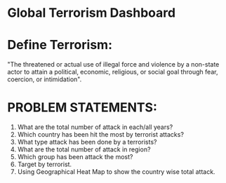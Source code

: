 # Global Terrorism Dashboard

# Define Terrorism:

 "The threatened or actual use of illegal force and violence by a non-state actor to attain a political, economic, religious, or social goal through fear,
 coercion, or intimidation".

# PROBLEM STATEMENTS:

 1. What are the total number of attack in each/all years?
 2. Which country has been hit the most by terrorist attacks?
 3. What type attack has been done by a terrorists?
 4. What are the total number of attack in region?
 5. Which group has been attack the most?
 6. Target by terrorist.
 7. Using Geographical Heat Map to show the country wise total attack.